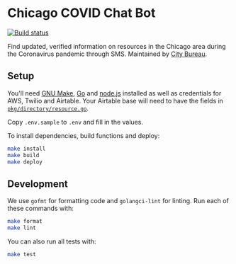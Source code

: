 # Chicago COVID Chat Bot

[![Build status](https://github.com/City-Bureau/chicovidchat/workflows/CI/badge.svg)](https://github.com/City-Bureau/chicovidchat/actions)

Find updated, verified information on resources in the Chicago area during the Coronavirus pandemic through SMS. Maintained by [City Bureau](https://www.citybureau.org/).

## Setup

You'll need [GNU Make](https://www.gnu.org/software/make/), [Go](https://golang.org/) and [node.js](https://nodejs.org/en/) installed as well as credentials for AWS, Twilio and Airtable. Your Airtable base will need to have the fields in [`pkg/directory/resource.go`](./pkg/directory/resource.go).

Copy `.env.sample` to `.env` and fill in the values.

To install dependencies, build functions and deploy:

```bash
make install
make build
make deploy
```

## Development

We use `gofmt` for formatting code and `golangci-lint` for linting. Run each of these commands with:

```bash
make format
make lint
```

You can also run all tests with:

```bash
make test
```
